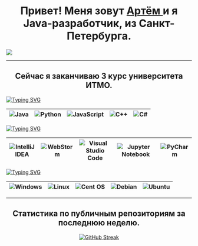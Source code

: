 <h1 align="center">
    Привет! Меня зовут 
    <a href="https://t.me/Artem_Telushkin" target="_blank">
        Артём
    </a>
     и я Java-разработчик, из Санкт-Петербурга.
</h1>

<img src="https://github.com/masterokh/masterokh/blob/main/assets/programer.gif" align="center"/>

---

<h2 align="center">
    Сейчас я заканчиваю 3 курс университета ИТМО.
</h2>

<a href="https://git.io/typing-svg">
    <img src="https://readme-typing-svg.demolab.com?font=Fira+Code&pause=1000&color=F71313&random=false&width=435&lines=%D0%AF%D0%B7%D1%8B%D0%BA%D0%B8+%D0%BF%D1%80%D0%BE%D0%B3%D1%80%D0%B0%D0%BC%D0%BC%D0%B8%D1%80%D0%BE%D0%B2%D0%B0%D0%BD%D0%B8%D1%8F" alt="Typing SVG" />
</a>

|![Java](https://img.shields.io/badge/java-%23ED8B00.svg?style=for-the-badge&logo=openjdk&logoColor=white)|	![Python](https://img.shields.io/badge/python-3670A0?style=for-the-badge&logo=python&logoColor=ffdd54)|![JavaScript](https://img.shields.io/badge/javascript-%23323330.svg?style=for-the-badge&logo=javascript&logoColor=%23F7DF1E)|![C++](https://img.shields.io/badge/c++-%2300599C.svg?style=for-the-badge&logo=c%2B%2B&logoColor=white)|![C#](https://img.shields.io/badge/c%23-%23239120.svg?style=for-the-badge&logo=csharp&logoColor=white)|
|---|---|---|---|---|

<a href="https://git.io/typing-svg">
    <img src="https://readme-typing-svg.demolab.com?font=Fira+Code&pause=1000&color=F71313&random=false&width=435&lines=%D0%A1%D1%80%D0%B5%D0%B4%D1%8B+%D1%80%D0%B0%D0%B7%D1%80%D0%B0%D0%B1%D0%BE%D1%82%D0%BA%D0%B8" alt="Typing SVG" />
</a>

|![IntelliJ IDEA](https://img.shields.io/badge/IntelliJIDEA-000000.svg?style=for-the-badge&logo=intellij-idea&logoColor=white)|![WebStorm](https://img.shields.io/badge/webstorm-143?style=for-the-badge&logo=webstorm&logoColor=white&color=black)|![Visual Studio Code](https://img.shields.io/badge/Visual%20Studio%20Code-0078d7.svg?style=for-the-badge&logo=visual-studio-code&logoColor=white)|![Jupyter Notebook](https://img.shields.io/badge/jupyter-%23FA0F00.svg?style=for-the-badge&logo=jupyter&logoColor=white)|![PyCharm](https://img.shields.io/badge/pycharm-143?style=for-the-badge&logo=pycharm&logoColor=black&color=black&labelColor=green)|
|---|---|---|---|---|

<a href="https://git.io/typing-svg">
    <img src="https://readme-typing-svg.demolab.com?font=Fira+Code&pause=1000&color=F71313&random=false&width=435&lines=%D0%9E%D0%BF%D0%B5%D1%80%D0%B0%D1%86%D0%B8%D0%BE%D0%BE%D0%BD%D1%8B%D0%B5+%D1%81%D0%B8%D1%81%D1%82%D0%B5%D0%BC%D1%8B" alt="Typing SVG" />
</a>

|![Windows](https://img.shields.io/badge/Windows-0078D6?style=for-the-badge&logo=windows&logoColor=white)|![Linux](https://img.shields.io/badge/Linux-FCC624?style=for-the-badge&logo=linux&logoColor=black)|![Cent OS](https://img.shields.io/badge/cent%20os-002260?style=for-the-badge&logo=centos&logoColor=F0F0F0)|![Debian](https://img.shields.io/badge/Debian-D70A53?style=for-the-badge&logo=debian&logoColor=white)|![Ubuntu](https://img.shields.io/badge/Ubuntu-E95420?style=for-the-badge&logo=ubuntu&logoColor=white)|
|---|---|---|---|---|

---

<h2 align="center">
    Статистика по публичным репозиториям за последнюю неделю.
</h2>

<div align="center">
    <a href="https://git.io/streak-stats">
        <img src="https://github-readme-streak-stats.herokuapp.com?user=masterokh&theme=dark&border_radius=10&locale=en&mode=weekly" alt="GitHub Streak" />
    </a>
</div>